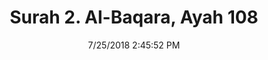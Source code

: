 ---
title       : "Surah 2. Al-Baqara, Ayah 108"
date        : 7/25/2018 2:45:52 PM
draft       : false
type        : "quran"
layout      : "compare"
BookCode    : "CMP"
SurahNumber : "2"
AyahNumber  : "108"
TotalAyah   : "286"
---